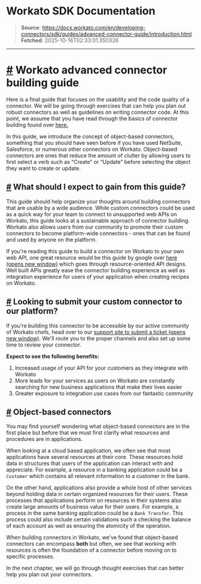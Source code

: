 # Workato SDK Documentation

> **Source**: https://docs.workato.com/en/developing-connectors/sdk/guides/advanced-connector-guide/introduction.html
> **Fetched**: 2025-10-16T02:33:01.350326

---

# [#](<#workato-advanced-connector-building-guide>) Workato advanced connector building guide

Here is a final guide that focuses on the usability and the code quality of a connector. We will be going through exercises that can help you plan out robust connectors as well as guidelines on writing connector code. At this point, we assume that you have read through the basics of connector building found over [here.](</developing-connectors/sdk.html>)

In this guide, we introduce the concept of object-based connectors, something that you should have seen before if you have used NetSuite, Salesforce, or numerous other connectors on Workato. Object-based connectors are ones that reduce the amount of clutter by allowing users to first select a verb such as “Create” or “Update” before selecting the object they want to create or update.

## [#](<#what-should-i-expect-to-gain-from-this-guide>) What should I expect to gain from this guide?

This guide should help organize your thoughts around building connectors that are usable by a wide audience. While custom connectors could be used as a quick way for your team to connect to unsupported web APIs on Workato, this guide looks at a sustainable approach of connector building. Workato also allows users from our community to promote their custom connectors to become platform-wide connectors - ones that can be found and used by anyone on the platform.

If you're reading this guide to build a connector on Workato to your own web API, one great resource would be this guide by google over [here (opens new window)](<https://cloud.google.com/apis/design/>) which goes through resource-oriented API designs. Well built APIs greatly ease the connector building experience as well as integration experience for users of your application when creating recipes on Workato.

## [#](<#looking-to-submit-your-custom-connector-to-our-platform>) Looking to submit your custom connector to our platform?

If you're building this connector to be accessible by our active community of Workato chefs, head over to our [support site to submit a ticket (opens new window)](<https://support.workato.com/support/tickets/new>). We'll route you to the proper channels and also set up some time to review your connector.

**Expect to see the following benefits:**

  1. Increased usage of your API for your customers as they integrate with Workato
  2. More leads for your services as users on Workato are constantly searching for new business applications that make their lives easier
  3. Greater exposure to integration use cases from our fantastic community

## [#](<#object-based-connectors>) Object-based connectors

You may find yourself wondering what object-based connectors are in the first place but before that we must first clarify what resources and procedures are in applications.

When looking at a cloud based application, we often see that most applications have several resources at their core. These resources hold data in structures that users of the application can interact with and appreciate. For example, a resource in a banking application could be a `Customer` which contains all relevant information to a customer in the bank.

On the other hand, applications also provide a whole host of other services beyond holding data in certain organized resources for their users. These processes that applications perform on resources in their systems also create large amounts of business value for their users. For example, a process in the same banking application could be a `Bank Transfer`. This process could also include certain validations such a checking the balance of each account as well as ensuring the atomicity of the operation.

When building connectors in Workato, we've found that object-based connectors can encompass **both** but often, we see that working with resources is often the foundation of a connector before moving on to specific processes.

In the next chapter, we will go through thought exercises that can better help you plan out your connectors.
